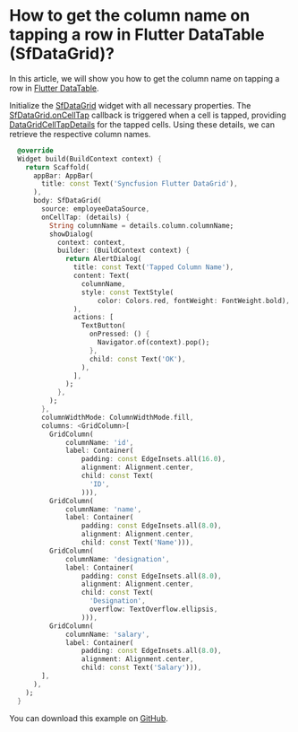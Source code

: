# How to get the column name on tapping a row in Flutter DataTable (SfDataGrid)?

In this article, we will show you how to get the column name on tapping a row in [Flutter DataTable](https://www.syncfusion.com/flutter-widgets/flutter-datagrid).

Initialize the [SfDataGrid](https://pub.dev/documentation/syncfusion_flutter_datagrid/latest/datagrid/SfDataGrid-class.html) widget with all necessary properties. The [SfDataGrid.onCellTap]() callback is triggered when a cell is tapped, providing [DataGridCellTapDetails](https://pub.dev/documentation/syncfusion_flutter_datagrid/latest/datagrid/DataGridCellTapDetails-class.html) for the tapped cells. Using these details, we can retrieve the respective column names.

```dart
  @override
  Widget build(BuildContext context) {
    return Scaffold(
      appBar: AppBar(
        title: const Text('Syncfusion Flutter DataGrid'),
      ),
      body: SfDataGrid(
        source: employeeDataSource,
        onCellTap: (details) {
          String columnName = details.column.columnName;
          showDialog(
            context: context,
            builder: (BuildContext context) {
              return AlertDialog(
                title: const Text('Tapped Column Name'),
                content: Text(
                  columnName,
                  style: const TextStyle(
                      color: Colors.red, fontWeight: FontWeight.bold),
                ),
                actions: [
                  TextButton(
                    onPressed: () {
                      Navigator.of(context).pop();
                    },
                    child: const Text('OK'),
                  ),
                ],
              );
            },
          );
        },
        columnWidthMode: ColumnWidthMode.fill,
        columns: <GridColumn>[
          GridColumn(
              columnName: 'id',
              label: Container(
                  padding: const EdgeInsets.all(16.0),
                  alignment: Alignment.center,
                  child: const Text(
                    'ID',
                  ))),
          GridColumn(
              columnName: 'name',
              label: Container(
                  padding: const EdgeInsets.all(8.0),
                  alignment: Alignment.center,
                  child: const Text('Name'))),
          GridColumn(
              columnName: 'designation',
              label: Container(
                  padding: const EdgeInsets.all(8.0),
                  alignment: Alignment.center,
                  child: const Text(
                    'Designation',
                    overflow: TextOverflow.ellipsis,
                  ))),
          GridColumn(
              columnName: 'salary',
              label: Container(
                  padding: const EdgeInsets.all(8.0),
                  alignment: Alignment.center,
                  child: const Text('Salary'))),
        ],
      ),
    );
  }
```

You can download this example on [GitHub](https://github.com/SyncfusionExamples/How-to-get-the-column-name-on-tapping-a-row-in-Flutter-DataTable).